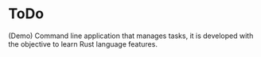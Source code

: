 # ToDo
(Demo) Command line application that manages tasks, it is developed with the objective to learn Rust language features.
